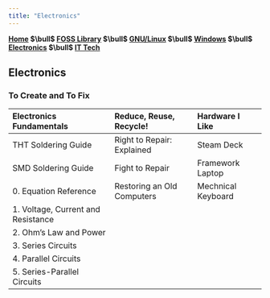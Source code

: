```yaml
---
title: "Electronics"
---
```


**[Home](./index.md) $\bull$ [FOSS Library](../categories/foss_l.md) $\bull$ [GNU/Linux](./categories/gnu_linux.md) $\bull$ [Windows](./categories/windows.md) $\bull$ [Electronics](./categories/electronics.md) $\bull$ [IT Tech](./categories/it_tech.md)**

## Electronics



### To Create and To Fix

| Electronics Fundamentals           | Reduce, Reuse, Recycle!    | Hardware I Like    |
| :--------------------------------- | :------------------------- | :----------------- |
| THT Soldering Guide                | Right to Repair: Explained | Steam Deck         |
| SMD Soldering Guide                | Fight to Repair            | Framework Laptop   |
| 0. Equation Reference              | Restoring an Old Computers | Mechnical Keyboard |
| 1. Voltage, Current and Resistance |                            |                    |
| 2. Ohm’s Law and Power             |                            |                    |
| 3. Series Circuits                 |                            |                    |
| 4. Parallel Circuits               |                            |                    |
| 5. Series-Parallel Circuits        |                            |                    |

